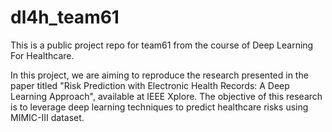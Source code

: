 # dl4h_team61

This is a public project repo for team61 from the course of Deep Learning For Healthcare.

In this project, we are aiming to reproduce the research presented in the paper titled "Risk Prediction with Electronic Health Records: A Deep Learning Approach", available at IEEE Xplore. The objective of this research is to leverage deep learning techniques to predict healthcare risks using MIMIC-III dataset.
